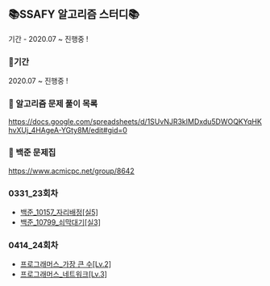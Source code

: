 ## 📚SSAFY 알고리즘 스터디📚

기간 - 2020.07 ~ 진행중 ! 

### 📒기간
2020.07 ~ 진행중 ! 

### 📗 알고리즘 문제 풀이 목록
https://docs.google.com/spreadsheets/d/1SUvNJR3kIMDxdu5DWOQKYqHKhvXUj_4HAgeA-YGty8M/edit#gid=0

### 📘 백준 문제집
https://www.acmicpc.net/group/8642


### 0331_23회차
- [백준_10157_자리배정[실5]](https://www.acmicpc.net/problem/10157)
- [백준_10799_쇠막대기[실3]](https://www.acmicpc.net/problem/10799)

### 0414_24회차
- [프로그래머스_가장 큰 수[Lv.2]](https://programmers.co.kr/learn/courses/30/lessons/42746)
- [프로그래머스_네트워크[Lv.3]](https://programmers.co.kr/learn/courses/30/lessons/43162)
